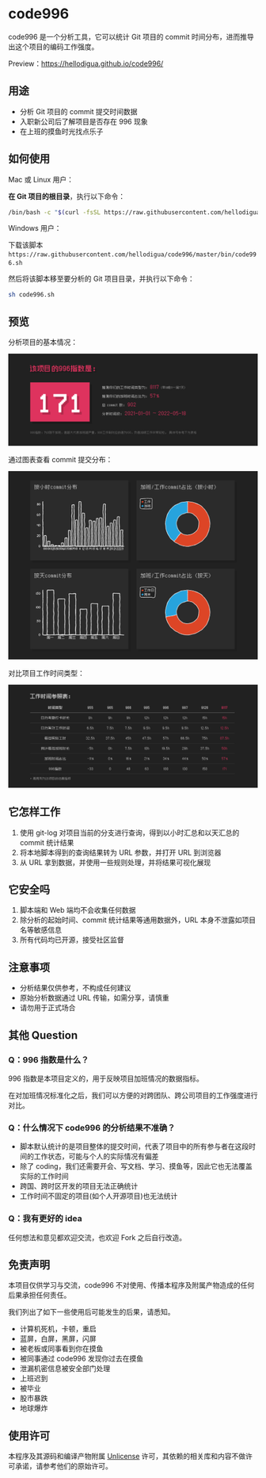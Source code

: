 # code996

code996 是一个分析工具，它可以统计 Git 项目的 commit 时间分布，进而推导出这个项目的编码工作强度。

Preview：https://hellodigua.github.io/code996/

## 用途

- 分析 Git 项目的 commit 提交时间数据
- 入职新公司后了解项目是否存在 996 现象
- 在上班的摸鱼时光找点乐子

## 如何使用

Mac 或 Linux 用户：

**在 Git 项目的根目录**，执行以下命令：

```sh
/bin/bash -c "$(curl -fsSL https://raw.githubusercontent.com/hellodigua/code996/master/bin/code996.sh)"
```

Windows 用户：

下载该脚本 `https://raw.githubusercontent.com/hellodigua/code996/master/bin/code996.sh`

然后将该脚本移至要分析的 Git 项目目录，并执行以下命令：

```sh
sh code996.sh
```

## 预览

分析项目的基本情况：

![basic](./public/preview/1.png)

通过图表查看 commit 提交分布：

![chart](./public/preview/2.png)

对比项目工作时间类型：

![reference](./public/preview/3.png)

## 它怎样工作

1. 使用 git-log 对项目当前的分支进行查询，得到以小时汇总和以天汇总的 commit 统计结果
2. 将本地脚本得到的查询结果转为 URL 参数，并打开 URL 到浏览器
3. 从 URL 拿到数据，并使用一些规则处理，并将结果可视化展现

## 它安全吗

1. 脚本端和 Web 端均不会收集任何数据
2. 除分析的起始时间、commit 统计结果等通用数据外，URL 本身不泄露如项目名等敏感信息
3. 所有代码均已开源，接受社区监督

## 注意事项

- 分析结果仅供参考，不构成任何建议
- 原始分析数据通过 URL 传输，如需分享，请慎重
- 请勿用于正式场合

## 其他 Question

### Q：996 指数是什么？

996 指数是本项目定义的，用于反映项目加班情况的数据指标。

在对加班情况标准化之后，我们可以方便的对跨团队、跨公司项目的工作强度进行对比。

### Q：什么情况下 code996 的分析结果不准确？

- 脚本默认统计的是项目整体的提交时间，代表了项目中的所有参与者在这段时间的工作状态，可能与个人的实际情况有偏差
- 除了 coding，我们还需要开会、写文档、学习、摸鱼等，因此它也无法覆盖实际的工作时间
- 跨国、跨时区开发的项目无法正确统计
- 工作时间不固定的项目(如个人开源项目)也无法统计

### Q：我有更好的 idea

任何想法和意见都欢迎交流，也欢迎 Fork 之后自行改造。

## 免责声明

本项目仅供学习与交流，code996 不对使用、传播本程序及附属产物造成的任何后果承担任何责任。

我们列出了如下一些使用后可能发生的后果，请悉知。

- 计算机死机，卡顿，重启
- 蓝屏，白屏，黑屏，闪屏
- 被老板或同事看到你在摸鱼
- 被同事通过 code996 发现你过去在摸鱼
- 泄漏机密信息被安全部门处理
- 上班迟到
- 被毕业
- 股市暴跌
- 地球爆炸

## 使用许可

本程序及其源码和编译产物附属 [Unlicense](LICENSE) 许可，其依赖的相关库和内容不做许可承诺，请参考他们的原始许可。
